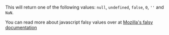 This will return one of the following values:
`null`, `undefined`, `false`, `0`, `''` and `NaN`.

You can read more about javascript falsy values over at
[Mozilla's falsy documentation](https://developer.mozilla.org/en-US/docs/Glossary/Falsy)
